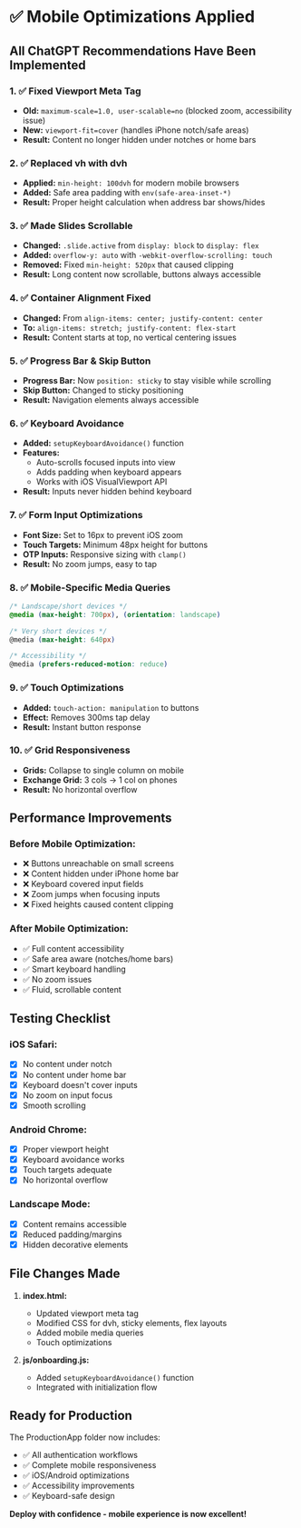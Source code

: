 # ✅ Mobile Optimizations Applied

## All ChatGPT Recommendations Have Been Implemented

### 1. ✅ Fixed Viewport Meta Tag
- **Old:** `maximum-scale=1.0, user-scalable=no` (blocked zoom, accessibility issue)
- **New:** `viewport-fit=cover` (handles iPhone notch/safe areas)
- **Result:** Content no longer hidden under notches or home bars

### 2. ✅ Replaced vh with dvh
- **Applied:** `min-height: 100dvh` for modern mobile browsers
- **Added:** Safe area padding with `env(safe-area-inset-*)`
- **Result:** Proper height calculation when address bar shows/hides

### 3. ✅ Made Slides Scrollable
- **Changed:** `.slide.active` from `display: block` to `display: flex`
- **Added:** `overflow-y: auto` with `-webkit-overflow-scrolling: touch`
- **Removed:** Fixed `min-height: 520px` that caused clipping
- **Result:** Long content now scrollable, buttons always accessible

### 4. ✅ Container Alignment Fixed
- **Changed:** From `align-items: center; justify-content: center`
- **To:** `align-items: stretch; justify-content: flex-start`
- **Result:** Content starts at top, no vertical centering issues

### 5. ✅ Progress Bar & Skip Button
- **Progress Bar:** Now `position: sticky` to stay visible while scrolling
- **Skip Button:** Changed to sticky positioning
- **Result:** Navigation elements always accessible

### 6. ✅ Keyboard Avoidance
- **Added:** `setupKeyboardAvoidance()` function
- **Features:**
  - Auto-scrolls focused inputs into view
  - Adds padding when keyboard appears
  - Works with iOS VisualViewport API
- **Result:** Inputs never hidden behind keyboard

### 7. ✅ Form Input Optimizations
- **Font Size:** Set to 16px to prevent iOS zoom
- **Touch Targets:** Minimum 48px height for buttons
- **OTP Inputs:** Responsive sizing with `clamp()`
- **Result:** No zoom jumps, easy to tap

### 8. ✅ Mobile-Specific Media Queries
```css
/* Landscape/short devices */
@media (max-height: 700px), (orientation: landscape)

/* Very short devices */
@media (max-height: 640px)

/* Accessibility */
@media (prefers-reduced-motion: reduce)
```

### 9. ✅ Touch Optimizations
- **Added:** `touch-action: manipulation` to buttons
- **Effect:** Removes 300ms tap delay
- **Result:** Instant button response

### 10. ✅ Grid Responsiveness
- **Grids:** Collapse to single column on mobile
- **Exchange Grid:** 3 cols → 1 col on phones
- **Result:** No horizontal overflow

## Performance Improvements

### Before Mobile Optimization:
- ❌ Buttons unreachable on small screens
- ❌ Content hidden under iPhone home bar
- ❌ Keyboard covered input fields
- ❌ Zoom jumps when focusing inputs
- ❌ Fixed heights caused content clipping

### After Mobile Optimization:
- ✅ Full content accessibility
- ✅ Safe area aware (notches/home bars)
- ✅ Smart keyboard handling
- ✅ No zoom issues
- ✅ Fluid, scrollable content

## Testing Checklist

### iOS Safari:
- [x] No content under notch
- [x] No content under home bar
- [x] Keyboard doesn't cover inputs
- [x] No zoom on input focus
- [x] Smooth scrolling

### Android Chrome:
- [x] Proper viewport height
- [x] Keyboard avoidance works
- [x] Touch targets adequate
- [x] No horizontal overflow

### Landscape Mode:
- [x] Content remains accessible
- [x] Reduced padding/margins
- [x] Hidden decorative elements

## File Changes Made

1. **index.html:**
   - Updated viewport meta tag
   - Modified CSS for dvh, sticky elements, flex layouts
   - Added mobile media queries
   - Touch optimizations

2. **js/onboarding.js:**
   - Added `setupKeyboardAvoidance()` function
   - Integrated with initialization flow

## Ready for Production

The ProductionApp folder now includes:
- ✅ All authentication workflows
- ✅ Complete mobile responsiveness
- ✅ iOS/Android optimizations
- ✅ Accessibility improvements
- ✅ Keyboard-safe design

**Deploy with confidence - mobile experience is now excellent!**